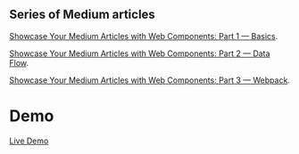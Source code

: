 ## Series of Medium articles

[Showcase Your Medium Articles with Web Components: Part 1 — Basics](https://medium.com/@mariusbongarts11/showcase-your-medium-articles-with-web-components-part-1-basics-d2c6618e9482?sk=cea5df95fbd3e204f486640d6eef50b2).

[Showcase Your Medium Articles with Web Components: Part 2 — Data Flow](https://javascript.plainenglish.io/build-your-own-blog-portfolio-with-web-components-data-flow-6c1a8f09c252).

[Showcase Your Medium Articles with Web Components: Part 3 — Webpack](https://javascript.plainenglish.io/build-your-own-blog-portfolio-with-web-components-webpack-4f35c8e5d2a9).


# Demo

[Live Demo](https://mariusbongarts.github.io/medium-portfolio-1/)




